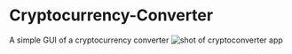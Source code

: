 # Cryptocurrency-Converter
A simple GUI of a cryptocurrency converter
![shot of cryptoconverter app](https://user-images.githubusercontent.com/20237313/45920700-4ebf3a00-bea0-11e8-9e1b-9c8270ac56a6.png)
